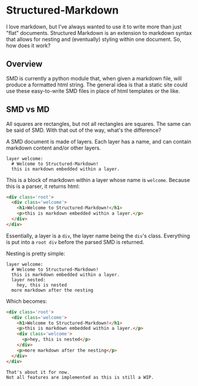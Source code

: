 # Structured-Markdown
I love markdown, but I've always wanted to use it to write more than just "flat" documents. 
Structured Markdown is an extension to markdown syntax that allows for nesting and (eventually) styling within one document.
So, how does it work?

## Overview
SMD is currently a python module that, when given a markdown file, will produce a formatted html string.
The general idea is that a static site could use these easy-to-write SMD files in place of html templates or the like.

## SMD vs MD
All squares are rectangles, but not all rectangles are squares.
The same can be said of SMD. 
With that out of the way, what's the difference?

A SMD document is made of layers.
Each layer has a name, and can contain markdown content and/or other layers. 

```
layer welcome:
  # Welcome to Structured-Markdown!
  this is markdown embedded within a layer.
```

This is a block of markdown within a layer whose name is `welcome`.
Because this is a parser, it returns html:

```html
<div class='root'>
  <div class='welcome'>
    <h1>Welcome to Structured-Markdown!</h1>
    <p>this is markdown embedded within a layer.</p>
  </div>
</div>
```

Essentially, a layer is a `div`, the layer name being the `div`'s class. 
Everything is put into a `root div` before the parsed SMD is returned.

Nesting is pretty simple:

```
layer welcome:
  # Welcome to Structured-Markdown!
  this is markdown embedded within a layer.
  layer nested:
    hey, this is nested
  more markdown after the nesting
```

Which becomes:

```html
<div class='root'>
  <div class='welcome'>
    <h1>Welcome to Structured-Markdown!</h1>
    <p>this is markdown embedded within a layer.</p>
    <div class='welcome'>
      <p>hey, this is nested</p>
    </div>
    <p>more markdown after the nesting</p>
  </div>
</div>

That's about it for now.
Not all features are implemented as this is still a WIP.
